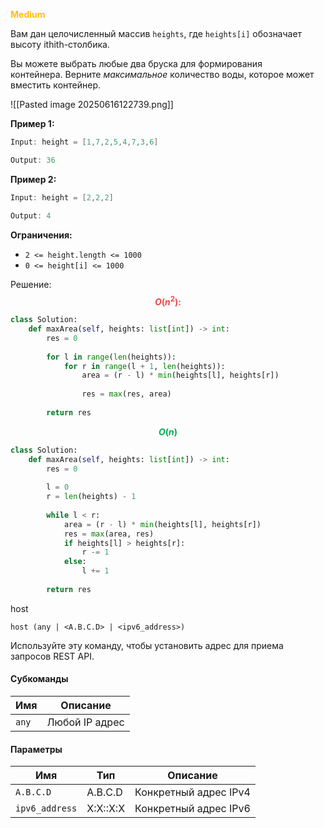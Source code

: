 <span style="color:rgb(255, 192, 0)">**Medium**</span> 

Вам дан целочисленный массив `heights`, где `heights[i]` обозначает высоту ithith-столбика.

Вы можете выбрать любые два бруска для формирования контейнера. Верните _максимальное_ количество воды, которое может вместить контейнер.


![[Pasted image 20250616122739.png]]


**Пример 1:**

```java
Input: height = [1,7,2,5,4,7,3,6]

Output: 36
```


**Пример 2:**

```java
Input: height = [2,2,2]

Output: 4
```



**Ограничения:**

- `2 <= height.length <= 1000`
- `0 <= height[i] <= 1000`


Решение:
<span style="color:rgb(240, 71, 71)">
**$$O(n^2):$$**
</span>

```python
class Solution:  
    def maxArea(self, heights: list[int]) -> int:  
        res = 0  
  
        for l in range(len(heights)):  
            for r in range(l + 1, len(heights)):  
                area = (r - l) * min(heights[l], heights[r])  
  
                res = max(res, area)  
  
        return res
```

<span style="color:rgb(0, 176, 80)">**$$O(n)$$**</span>
```python 
class Solution:  
    def maxArea(self, heights: list[int]) -> int:  
        res = 0  
  
        l = 0  
        r = len(heights) - 1  
  
        while l < r:  
            area = (r - l) * min(heights[l], heights[r])  
            res = max(area, res)  
            if heights[l] > heights[r]:  
                r -= 1  
            else:  
                l += 1  
  
        return res
```

host

```minicom
host (any | <A.B.C.D> | <ipv6_address>)
```

Используйте эту команду, чтобы установить адрес для приема запросов REST API.

#### Субкоманды

| Имя   | Описание       |
| ----- | -------------- |
| `any` | Любой IP адрес |

#### Параметры

| Имя            | Тип      | Описание              |
| -------------- | -------- | --------------------- |
| `A.B.C.D`      | A.B.C.D  | Конкретный адрес IPv4 |
| `ipv6_address` | X:X::X:X | Конкретный адрес IPv6 |

